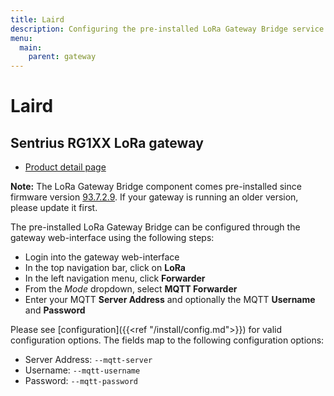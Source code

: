 ```yaml
---
title: Laird
description: Configuring the pre-installed LoRa Gateway Bridge service on Laird gateways.
menu:
  main:
    parent: gateway
---
```


# Laird

## Sentrius RG1XX LoRa gateway

* [Product detail page](https://www.lairdtech.com/products/rg1xx-lora-gateway)

**Note:** The LoRa Gateway Bridge component comes pre-installed since firmware version
[93.7.2.9](https://assets.lairdtech.com/home/brandworld/files/CONN-RN-RG1xx-laird-93_7_2_9.pdf).
If your gateway is running an older version, please update it first.

The pre-installed LoRa Gateway Bridge can be configured through the gateway
web-interface using the following steps:

* Login into the gateway web-interface
* In the top navigation bar, click on **LoRa**
* In the left navigation menu, click **Forwarder**
* From the *Mode* dropdown, select **MQTT Forwarder**
* Enter your MQTT **Server Address** and optionally the MQTT **Username** and **Password**

Please see [configuration]({{<ref "/install/config.md">}}) for valid
configuration options. The fields map to the following configuration options:

* Server Address:  `--mqtt-server`
* Username: `--mqtt-username`
* Password: `--mqtt-password`
